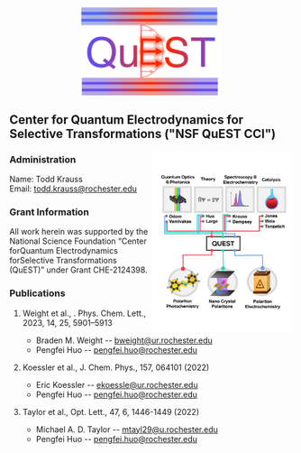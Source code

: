 <p style="text-align: center;">
    <img src="admin_images/quest.jpg" align="center" width="250"/>
</p>


## Center for Quantum Electrodynamics for Selective Transformations ("NSF QuEST CCI")

<img src="admin_images/questdiagram2.jpg" align="right" width="250"/>

### Administration
Name:  Todd Krauss\
Email: todd.krauss@rochester.edu

### Grant Information
All work herein was supported by the National Science Foundation “Center forQuantum Electrodynamics forSelective Transformations (QuEST)” under Grant CHE-2124398.


### Publications

1. Weight et al., . Phys. Chem. Lett., 2023, 14, 25, 5901–5913
    - Braden M. Weight -- bweight@ur.rochester.edu
    - Pengfei Huo -- pengfei.huo@rochester.edu

1. Koessler et al., J. Chem. Phys., 157, 064101 (2022)
    - Eric Koessler -- ekoessle@ur.rochester.edu
    - Pengfei Huo -- pengfei.huo@rochester.edu

1. Taylor et al., Opt. Lett., 47, 6, 1446-1449 (2022)
    - Michael A. D. Taylor -- mtayl29@u.rochester.edu
    - Pengfei Huo -- pengfei.huo@rochester.edu

